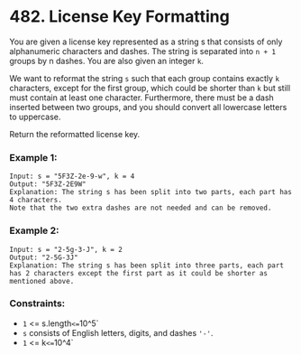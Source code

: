 # 482. License Key Formatting

You are given a license key represented as a string s that consists of only alphanumeric characters and dashes. The string is separated into `n + 1` groups by n dashes. You are also given an integer `k`.

We want to reformat the string `s` such that each group contains exactly `k` characters, except for the first group, which could be shorter than `k` but still must contain at least one character. Furthermore, there must be a dash inserted between two groups, and you should convert all lowercase letters to uppercase.

Return the reformatted license key.

### Example 1:

```
Input: s = "5F3Z-2e-9-w", k = 4
Output: "5F3Z-2E9W"
Explanation: The string s has been split into two parts, each part has 4 characters.
Note that the two extra dashes are not needed and can be removed.
```

### Example 2:

```
Input: s = "2-5g-3-J", k = 2
Output: "2-5G-3J"
Explanation: The string s has been split into three parts, each part has 2 characters except the first part as it could be shorter as mentioned above.
```

### Constraints:

- `1` <= s.length` <= `10^5`
- `s` consists of English letters, digits, and dashes `'-'`.
- `1` <= k` <= `10^4`
